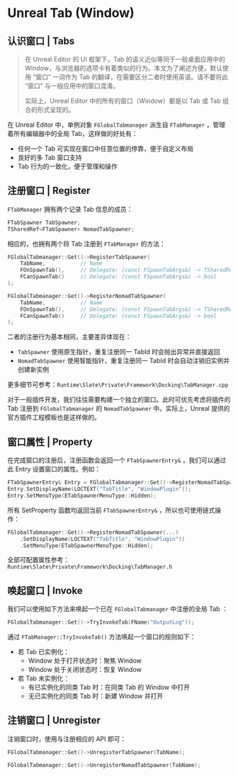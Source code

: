 # Unreal Tab (Window)

## 认识窗口 | Tabs

> 在 Unreal Editor 的 UI 框架下，Tab 的语义近似等同于一般桌面应用中的 Window，与浏览器的选项卡有着类似的行为。本文为了阐述方便，默认使用 “窗口” 一词作为 Tab 的翻译，在需要区分二者时使用英语。请不要将此 “窗口” 与一般应用中的窗口混淆。
>
> 实际上，Unreal Editor 中的所有的窗口（Window）都是以 Tab 或 Tab 组合的形式呈现的。

在 Unreal Editor 中，单例对象 `FGlobalTabmanager` 派生自 `FTabManager` ，管理着所有编辑器中的全局 Tab，这样做的好处有：

- 任何一个 Tab 可实现在窗口中任意位置的停靠，便于自定义布局
- 良好的多 Tab 窗口支持
- Tab 行为的一致化，便于管理和操作

## 注册窗口 | Register

`FTabManager` 拥有两个记录 Tab 信息的成员：

```cpp
FTabSpawner TabSpawner;
TSharedRef<FTabSpawner> NomadTabSpawner;
```

相应的，也拥有两个将 Tab 注册到 `FTabManager` 的方法：

```cpp
FGlobalTabmanager::Get()->RegisterTabSpawner(
    TabName,           // Name
    FOnSpawnTab(),     // Delegate: (const FSpawnTabArgs&) -> TSharedRef<SDockTab>
    FCanSpawnTab()     // Delegate: (const FSpawnTabArgs&) -> bool
);

FGlobalTabmanager::Get()->RegisterNomadTabSpawner(
    TabName,           // Name
    FOnSpawnTab(),     // Delegate: (const FSpawnTabArgs&) -> TSharedRef<SDockTab>
    FCanSpawnTab()     // Delegate: (const FSpawnTabArgs&) -> bool
);
```

二者的注册行为基本相同，主要差异体现在：

- `TabSpawner` 使用原生指针，重复注册同一 TabId 时会抛出异常并直接返回
- `NomadTabSpawner` 使用智能指针，重复注册同一 TabId 时会自动注销旧实例并创建新实例

更多细节可参考：`Runtime\Slate\Private\Framework\Docking\TabManager.cpp`

对于一般插件开发，我们往往需要构建一个独立的窗口。此时可优先考虑将插件的 Tab 注册到 `FGlobalTabmanager` 的 `NomadTabSpawner` 中。实际上，Unreal 提供的官方插件工程模板也是这样做的。

## 窗口属性 | Property

在完成窗口的注册后，注册函数会返回一个 `FTabSpawnerEntry&` ，我们可以通过此 Entry 设置窗口的属性。例如：

```cpp
FTabSpawnerEntry& Entry = FGlobalTabmanager::Get()->RegisterNomadTabSpawner(...);
Entry.SetDisplayName(LOCTEXT("TabTitle", "WindowPlugin"));
Entry.SetMenuType(ETabSpawnerMenuType::Hidden);
```

所有 SetProperty 函数均返回当前 `FTabSpawnerEntry&` ，所以也可使用链式操作：

```cpp
FGlobalTabmanager::Get()->RegisterNomadTabSpawner(...)
    .SetDisplayName(LOCTEXT("TabTitle", "WindowPlugin"))
    .SetMenuType(ETabSpawnerMenuType::Hidden);
```

全部可配置属性参考：`Runtime\Slate\Private\Framework\Docking\TabManager.h`

## 唤起窗口 | Invoke

我们可以使用如下方法来唤起一个已在 `FGlobalTabmanager` 中注册的全局 Tab ：

```cpp
FGlobalTabmanager::Get()->TryInvokeTab(FName("OutputLog"));
```

通过 `FTabManager::TryInvokeTab()` 方法唤起一个窗口的规则如下：

- 若 Tab 已实例化：
  - Window 处于打开状态时：聚焦 Window
  - Window 处于关闭状态时：恢复 Window
- 若 Tab 未实例化：
  - 有已实例化的同类 Tab 时：在同类 Tab 的 Window 中打开
  - 无已实例化的同类 Tab 时：新建 Window 并打开

## 注销窗口 | Unregister

注销窗口时，使用与注册相应的 API 即可：

```cpp
FGlobalTabmanager::Get()->UnregisterTabSpawner(TabName);

FGlobalTabmanager::Get()->UnregisterNomadTabSpawner(TabName);
```
